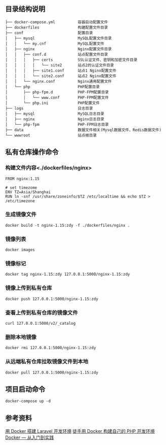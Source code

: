 ## 目录结构说明
```
├── docker-compose.yml          容器启动配置文件
├── dockerfiles                 构建配置文件目录
├── conf                        配置目录
│   ├── mysql                   MySQL配置文件目录
│   │   └── my.cnf              MySQL配置文件
│   ├── nginx                   Nginx配置文件目录
│   │   ├── conf.d              站点配置文件目录
│   │   │   ├── certs           SSL认证文件、密钥和加密文件目录
│   │   │   │   └── site2       站点2的认证文件目录
│   │   │   ├── site1.conf      站点1 Nginx配置文件
│   │   │   └── site2.conf      站点2 Nginx配置文件
│   │   └── nginx.conf          Nginx通用配置文件
│   └── php                     PHP配置目录
│       ├── php-fpm.d           PHP-FPM配置目录
│       │   └── www.conf        PHP-FPM配置文件
│       └── php.ini             PHP配置文件
├── logs                        日志目录
│   ├── mysql                   MySQL日志目录
│   ├── nginx                   Nginx日志目录
│   └── php-fpm                 PHP-FPM日志目录
├── data                        数据文件相关(Mysql数据文件、Redis数据文件)
└── wwwroot                     站点根目录
```

## 私有仓库操作命令
### 构建文件内容<./dockerfiles/nginx>
```
FROM nginx:1.15

# set timezome
ENV TZ=Asia/Shanghai
RUN ln -snf /usr/share/zoneinfo/$TZ /etc/localtime && echo $TZ > /etc/timezone
```

### 生成镜像文件
`docker build -t nginx-1.15:zdy -f ./dockerfiles/nginx .`

### 镜像列表
`docker images`

### 镜像标记
`docker tag nginx-1.15:zdy 127.0.0.1:5000/nginx-1.15:zdy`

### 镜像上传到私有仓库
`docker push 127.0.0.1:5000/nginx-1.15:zdy`

### 查看上传到私有仓库的镜像文件
`curl 127.0.0.1:5000/v2/_catalog`

### 删除本地镜像
`docker rmi 127.0.0.1:5000/nginx-1.15:zdy`

### 从远端私有仓库拉取镜像文件到本地
`docker pull 127.0.0.1:5000/nginx-1.15:zdy`

## 项目启动命令
`docker-compose up -d`


## 参考资料
[用 Docker 搭建 Laravel 开发环境](https://learnku.com/articles/24862)
[徒手用 Docker 构建自己的 PHP 开发环境](https://www.goozp.com/article/77.html)
[Docker — 从入门到实践](https://legacy.gitbook.com/book/yeasy/docker_practice/details)

